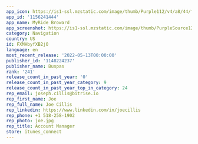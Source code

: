 ```yaml
---
app_icon: https://is1-ssl.mzstatic.com/image/thumb/Purple112/v4/a8/44/f6/a844f616-52af-6dc5-fb6d-6fbb1f249947/AppIcons-0-1x_U007emarketing-0-4-0-85-220.png/1024x1024bb.png
app_id: '1156241444'
app_name: MyRide Broward
app_screenshot: https://is1-ssl.mzstatic.com/image/thumb/PurpleSource122/v4/33/b0/36/33b036f0-551f-57cb-4e9c-c249e7c45709/3a6b9b91-e362-4a76-b855-0dd7df8cb42e_Simulator_Screen_Shot_-_iPhone_11_Pro_Max_-_2022-04-29_at_17.21.12.png/1242x2688bb.png
category: Navigation
country: US
id: FXMHbyfXB2jO
language: en
most_recent_release: '2022-05-13T00:00:00'
publisher_id: '1148224237'
publisher_name: Buspas
rank: '241'
release_count_in_past_year: '0'
release_count_in_past_year_category: 9
release_count_in_past_year_top_in_category: 24
rep_email: joseph.cillis@bitrise.io
rep_first_name: Joe
rep_full_name: Joe Cillis
rep_linkedin: https://www.linkedin.com/in/joecillis
rep_phone: +1 518-258-1902
rep_photo: joe.jpg
rep_title: Account Manager
store: itunes_connect
---
```

